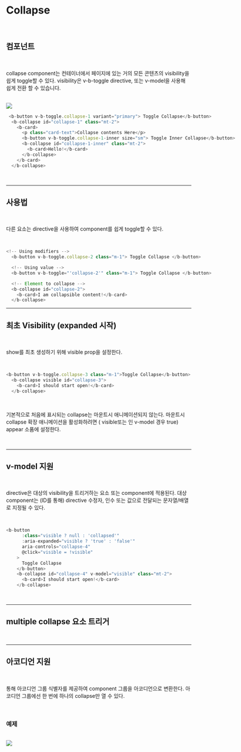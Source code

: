 <!-- prettier-ignore-start -->
# Collapse

<br>

## 컴포넌트

<br>

collapse component는 컨테이너에서 페이지에 있는 거의 모든 콘텐츠의 visibility을 쉽게 toggle할 수 있다. 
visibility은  v-b-toggle directive, 또는 v-model을 사용해 쉽게 전환 할 수 있습니다.



<br>

<div class="container-fluid mt-4">
  <div class="row">
    <div class="col text-left">
        <img src="/guide-dev/img/fo/4-12-1.png" class="img-thumbnail is-pd-10" style="" />
    </div>
  </div>
</div>


<div style="width: fit-content;">

```js
 <b-button v-b-toggle.collapse-1 variant="primary"> Toggle Collapse</b-button>
  <b-collapse id="collapse-1" class="mt-2">
    <b-card>
      <p class="card-text">Collapse contents Here</p>
      <b-button v-b-toggle.collapse-1-inner size="sm"> Toggle Inner Collapse</b-button>
      <b-collapse id="collapse-1-inner" class="mt-2">
        <b-card>Hello!</b-card>
      </b-collapse>
    </b-card>
  </b-collapse>

```
</div>

<br>



---
## 사용법

<br>

다른 요소는 directive을 <b-collapse> 사용하여 component를 쉽게 toggle할 수 있다.



<br>

<div style="width: fit-content;">

```js
<!-- Using modifiers -->
  <b-button v-b-toggle.collapse-2 class="m-1"> Toggle Collapse </b-button>

  <!-- Using value -->
  <b-button v-b-toggle="'collapse-2'" class="m-1"> Toggle Collapse </b-button>

  <!-- Element to collapse -->
  <b-collapse id="collapse-2">
    <b-card>I am collapsible content!</b-card>
  </b-collapse>

```
</div>



---
## 최초 Visibility (expanded 시작)

<br>

<b-collapse> show를 최초 생성하기 위해 visible prop을 설정한다.



<br>

<div style="width: fit-content;">

```js
<b-button v-b-toggle.collapse-3 class="m-1">Toggle Collapse</b-button>
  <b-collapse visible id="collapse-3">
    <b-card>I should start open!</b-card>
  </b-collapse>
```
</div>

<br>

기본적으로 처음에 표시되는 collapse는 마운트시 애니메이션되지 않는다. 
마운트시 collapse 확장 애니메이션을 활성화하려면 ( visible또는 인 v-model 경우 true) appear 소품에 설정한다.

<br>

---

## v-model 지원

<br>

directive은 대상의 visibility을 트리거하는 요소 또는 component에 적용된다. 
대상 component는 (ID를 통해) directive 수정자, 인수 또는 값으로 전달되는 문자열/배열로 지정될 수 있다.


<br>


<div style="width: fit-content;">

```js
<b-button
      :class="visible ? null : 'collapsed'"
      :aria-expanded="visible ? 'true' : 'false'"
      aria-controls="collapse-4"
      @click="visible = !visible"
    >
      Toggle Collapse
    </b-button>
    <b-collapse id="collapse-4" v-model="visible" class="mt-2">
      <b-card>I should start open!</b-card>
    </b-collapse>
```
</div>

<br>

---
##  multiple collapse 요소 트리거

<br>

---
##  아코디언 지원

<br>

<b-collapse> 통해 아코디언 그룹 식별자를 제공하여 component 그룹을 아코디언으로 변환한다.
아코디언 그룹에선 한 번에 하나의 collapse만 열 수 있다.

<br>

### 예제
<br>

<div class="container-fluid mt-4">
  <div class="row">
    <div class="col text-left">
        <img src="/guide-dev/img/fo/4-12-2.jpg" class="img-thumbnail is-pd-10" style="" />
    </div>
  </div>
</div>



<!-- prettier-ignore-end -->
